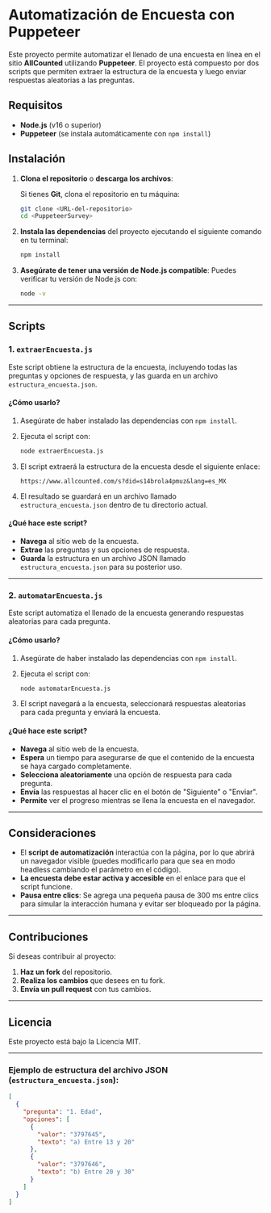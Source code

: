 # Automatización de Encuesta con Puppeteer

Este proyecto permite automatizar el llenado de una encuesta en línea en el sitio **AllCounted** utilizando **Puppeteer**. El proyecto está compuesto por dos scripts que permiten extraer la estructura de la encuesta y luego enviar respuestas aleatorias a las preguntas.

## Requisitos

* **Node.js** (v16 o superior)
* **Puppeteer** (se instala automáticamente con `npm install`)

## Instalación

1. **Clona el repositorio** o **descarga los archivos**:

   Si tienes **Git**, clona el repositorio en tu máquina:

   ```bash
   git clone <URL-del-repositorio>
   cd <PuppeteerSurvey>
   ```

2. **Instala las dependencias** del proyecto ejecutando el siguiente comando en tu terminal:

   ```bash
   npm install
   ```

3. **Asegúrate de tener una versión de Node.js compatible**:
   Puedes verificar tu versión de Node.js con:

   ```bash
   node -v
   ```

---

## Scripts

### 1. `extraerEncuesta.js`

Este script obtiene la estructura de la encuesta, incluyendo todas las preguntas y opciones de respuesta, y las guarda en un archivo `estructura_encuesta.json`.

#### ¿Cómo usarlo?

1. Asegúrate de haber instalado las dependencias con `npm install`.

2. Ejecuta el script con:

   ```bash
   node extraerEncuesta.js
   ```

3. El script extraerá la estructura de la encuesta desde el siguiente enlace:

   ```
   https://www.allcounted.com/s?did=s14brola4pmuz&lang=es_MX
   ```

4. El resultado se guardará en un archivo llamado `estructura_encuesta.json` dentro de tu directorio actual.

#### ¿Qué hace este script?

* **Navega** al sitio web de la encuesta.
* **Extrae** las preguntas y sus opciones de respuesta.
* **Guarda** la estructura en un archivo JSON llamado `estructura_encuesta.json` para su posterior uso.

---

### 2. `automatarEncuesta.js`

Este script automatiza el llenado de la encuesta generando respuestas aleatorias para cada pregunta.

#### ¿Cómo usarlo?

1. Asegúrate de haber instalado las dependencias con `npm install`.

2. Ejecuta el script con:

   ```bash
   node automatarEncuesta.js
   ```

3. El script navegará a la encuesta, seleccionará respuestas aleatorias para cada pregunta y enviará la encuesta.

#### ¿Qué hace este script?

* **Navega** al sitio web de la encuesta.
* **Espera** un tiempo para asegurarse de que el contenido de la encuesta se haya cargado completamente.
* **Selecciona aleatoriamente** una opción de respuesta para cada pregunta.
* **Envía** las respuestas al hacer clic en el botón de "Siguiente" o "Enviar".
* **Permite** ver el progreso mientras se llena la encuesta en el navegador.

---

## Consideraciones

* El **script de automatización** interactúa con la página, por lo que abrirá un navegador visible (puedes modificarlo para que sea en modo headless cambiando el parámetro en el código).
* **La encuesta debe estar activa y accesible** en el enlace para que el script funcione.
* **Pausa entre clics**: Se agrega una pequeña pausa de 300 ms entre clics para simular la interacción humana y evitar ser bloqueado por la página.

---

## Contribuciones

Si deseas contribuir al proyecto:

1. **Haz un fork** del repositorio.
2. **Realiza los cambios** que desees en tu fork.
3. **Envía un pull request** con tus cambios.

---

## Licencia

Este proyecto está bajo la Licencia MIT.

---

### Ejemplo de estructura del archivo JSON (`estructura_encuesta.json`):

```json
[
  {
    "pregunta": "1. Edad",
    "opciones": [
      {
        "valor": "3797645",
        "texto": "a) Entre 13 y 20"
      },
      {
        "valor": "3797646",
        "texto": "b) Entre 20 y 30"
      }
    ]
  }
]
```
